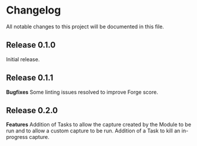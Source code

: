# Changelog

All notable changes to this project will be documented in this file.

## Release 0.1.0
Initial release.


## Release 0.1.1

**Bugfixes**
Some linting issues resolved to improve Forge score.


## Release 0.2.0

**Features**
Addition of Tasks to allow the capture created by the Module to be run and to allow a custom capture to be run.
Addition of a Task to kill an in-progress capture.
